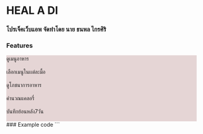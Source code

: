 # HEAL A DI
### โปรเจ็คเว็บแอพ จัดทำโดย นาย ธนพล ไกรศิริ
### Features
<ul style="list-style-type:disc;">
<li>ดูเมนูอาหาร<li>
<li>เลือกเมนูในเเต่ละมื้อ<li>  
<li>ดูโภชนาการอาหาร<li>  
<li>คำนวณแคลอรี่<li>  
<li>บันทึกย้อนหลัง7วัน<li>  
  </ul>
### Example code  
```
<!DOCTYPE html>
<html>
<head>
    <style>
        ul {
            list-style-type: none;
            margin: 0;
            padding: 0;
            overflow: hidden;
            background-color: #e5d5d5;
        }

        li {
            float: left;
        }

            li a {
                display: block;
                color: black;
                text-align: center;
                padding: 14px 16px;
                text-decoration: none;
            }

                li a:hover {
                    background-color: #9babcc;
                }
    </style>
</head>
<body>

    <ul>
        <li><a class="active" href="#home">หน้าเเรก</a></li>
        <li><a href="#เเคลรี่">คำนวณเเคลอรี่</a></li>
        <li><a href="#">เมนูอาหาร</a></li>
        <li><a href="#บันทึก">บันทึกรายการ</a></li>
        <li style="float:right"><a class="active" href="#about"> ออกจากระบบ</a></li>
    </ul>

</body>
</html>
```
### Credit
610107030016@dpu.ac.th

### License
